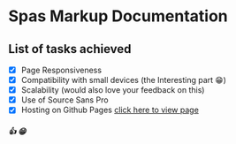 # Spas Markup Documentation

## List of tasks achieved

- [x] Page Responsiveness
- [x] Compatibility with small devices (the Interesting part :grin:)
- [x] Scalability (would also love your feedback on this)
- [x] Use of Source Sans Pro
- [x] Hosting on Github Pages [click here to view page](https://wonexo.github.io/spas)

##### :+1: :grin:
